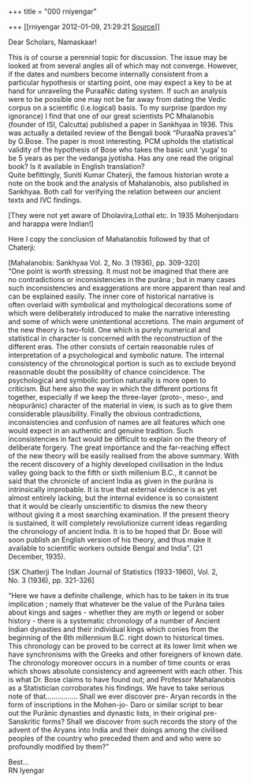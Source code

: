 +++
title = "000 rniyengar"

+++
[[rniyengar	2012-01-09, 21:29:21 [Source](https://groups.google.com/g/bvparishat/c/uQzoZzN5WtU)]]



Dear Scholars, Namaskaar!  
  
This is of course a perennial topic for discussion. The issue may be  
looked at from several angles all of which may not converge. However,  
if the dates and numbers become internally consistent from a  
particular hypothesis or starting point, one may expect a key to be at  
hand for unraveling the PuraaNic dating system. If such an analysis  
were to be possible one may not be far away from dating the Vedic  
corpus on a scientific (i.e.logical) basis. To my surprise (pardon my  
ignorance) I find that one of our great scientists PC Mhalanobis  
(founder of ISI, Calcutta) published a paper in Sankhyaa in 1936. This  
was actually a detailed review of the Bengali book “PuraaNa praves’a”  
by G.Bose. The paper is most interesting. PCM upholds the statistical  
validity of the hypothesis of Bose who takes the basic unit ‘yuga’ to  
be 5 years as per the vedanga jyotisha. Has any one read the original  
book? Is it available in English translation?  
Quite befittingly, Suniti Kumar Chaterji, the famous historian wrote a  
note on the book and the analysis of Mahalanobis, also published in  
Sankhyaa. Both call for verifying the relation between our ancient  
texts and IVC findings.  
  
\[They were not yet aware of Dholavira,Lothal etc. In 1935 Mohenjodaro  
and harappa were Indian!\]  
  
Here I copy the conclusion of Mahalanobis followed by that of  
Chaterji:  
  
\[Mahalanobis: Sankhyaa Vol. 2, No. 3 (1936), pp. 309-320\]  
“One point is worth stressing. It must not be imagined that there are  
no contradictions or inconsistencies in the purãna ; but in many cases  
such inconsistencies and exaggerations are more apparent than real and  
can be explained easily. The inner core of historical narrative is  
often overlaid with symbolical and mythological decorations some of  
which were deliberately introduced to make the narrative interesting  
and some of which were unintentional accretions. The main argument of  
the new theory is two-fold. One which is purely numerical and  
statistical in character is concerned with the reconstruction of the  
different eras. The other consists of certain reasonable rules of  
interpretation of a psychological and symbolic nature. The internal  
consistency of the chronological portion is such as to exclude beyond  
reasonable doubt the possibility of chance coincidence. The  
psychological and symbolic portion naturally is more open to  
criticism. But here also the way in which the different portions fit  
together, especially if we keep the three-layer (proto-, meso-, and  
nèopurãnic) character of the material in view, is such as to give them  
considerable plausibility. Finally the obvious contradictions,  
inconsistencies and confusion of names are all features which one  
would expect in an authentic and genuine tradition. Such  
inconsistencies in fact would be difficult to explain on the theory of  
deliberate forgery. The great importance and the far-reaching effect  
of the new theory will be easily realised from the above summary. With  
the recent discovery of a highly developed civilisation in the Indus  
valley going back to the fifth or sixth millenium B.C., it cannot be  
said that the chronicle of ancient India as given in the purãna is  
intrinsically improbable. It is true that external evidence is as yet  
almost entirely lacking, but the internal evidence is so consistent  
that it would be clearly unscientific to dismiss the new theory  
without giving it a most searching examination. If the present theory  
is sustained, it will completely revolutionize current ideas regarding  
the chronology of ancient India. It is to be hoped that Dr. Bose will  
soon publish an English version of his theory, and thus make it  
available to scientific workers outside Bengal and India”. (21  
December, 1935).  
  
\[SK Chatterji The Indian Journal of Statistics (1933-1960), Vol. 2,  
No. 3 (1936), pp. 321-326\]  
  
“Here we have a definite challenge, which has to be taken in its true  
implication ; namely that whatever be the value of the Purãna tales  
about kings and sages - whether they are myth or legend or sober  
history - there is a systematic chronology of a number of Ancient  
Indian dynasties and their individual kings which conies from the  
beginning of the 6th millennium B.C. right down to historical times.  
This chronology can be proved to be correct at its lower limit when we  
have synchronisms with the Greeks and other foreigners of known date.  
The chronology moreover occurs in a number of time counts or eras  
which shows absolute consistency and agreement with each other. This  
is what Dr. Bose claims to have found out; and Professor Mahalanobis  
as a Statistician corroborates his findings. We have to take serious  
note of that……………. Shall we ever discover pre- Aryan records in the  
form of inscriptions in the Mohen-jo- Daro or similar script to bear  
out the Purãnic dynasties and dynastic lists, in their original pre-  
Sanskritic forms? Shall we discover from such records the story of the  
advent of the Aryans into India and their doings among the civilised  
peoples of the country who preceded them and and who were so  
profoundly modified by them?”  
  
Best...  
RN Iyengar

